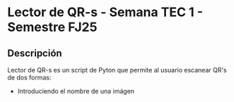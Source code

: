 # Lector de QR-s - Semana TEC 1 - Semestre FJ25

## Descripción

Lector de QR-s es un script de Pyton que permite al usuario escanear QR's de dos formas:

- Introduciendo el nombre de una imágen 